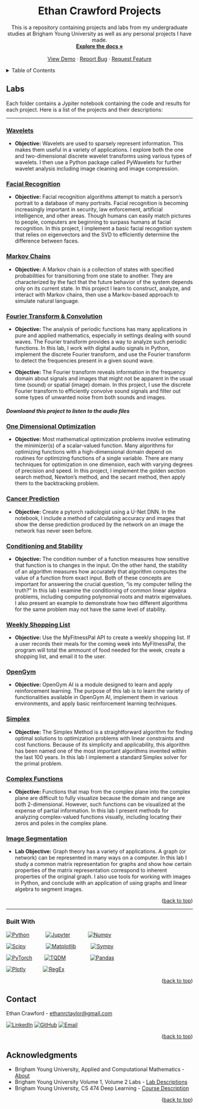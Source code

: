 <a name="readme-top"></a>

<div align="center">

<h1 align="center">Ethan Crawford Projects</h1>

  <p align="center">
    This is a repository containing projects and labs from my undergraduate studies at Brigham Young University as well as any personal projects I have made.
    <br />
    <a href="https://github.com/EthanRCT/Projects"><strong>Explore the docs »</strong></a>
    <br />
    <br />
    <a href="https://github.com/EthanRCT/Projects">View Demo</a>
    ·
    <a href="https://github.com/EthanRCT/Projects/issues">Report Bug</a>
    ·
    <a href="https://github.com/EthanRCT/Projects/issues">Request Feature</a>
  </p>
</div>



<!-- TABLE OF CONTENTS -->
<details>
  <summary>Table of Contents</summary>
  <ol>
    <li>
      <a href="#labs">Labs</a>
      <ul>
        <li><a href="#built-with">Built With</a></li>
      </ul>
    </li>
    <li><a href="#contact">Contact</a></li>
    <li><a href="#acknowledgments">Acknowledgments</a></li>
  </ol>
</details>



<!-- Labs -->
## Labs

Each folder contains a Jypiter notebook containing the code and results for each project. Here is a list of the projects and their descriptions:

<hr>

### <a href="https://github.com/EthanRCT/Projects/tree/main/Wavelets">Wavelets</a>

- **Objective:** Wavelets are used to sparsely represent information. This makes them useful in
a variety of applications. I explore both the one and two-dimensional discrete wavelet transforms
using various types of wavelets. I then use a Python package called PyWavelets for further wavelet
analysis including image cleaning and image compression.

### <a href="https://github.com/EthanRCT/Projects/tree/main/Facial%20Recognition">Facial Recognition</a>

- **Objective:** Facial recognition algorithms attempt to match a person’s portrait to a database
of many portraits. Facial recognition is becoming increasingly important in security, law enforcement,
artificial intelligence, and other areas. Though humans can easily match pictures to people, computers
are beginning to surpass humans at facial recognition. In this project, I implement a basic facial
recognition system that relies on eigenvectors and the SVD to efficiently determine the difference
between faces.

### <a href="https://github.com/EthanRCT/Projects/tree/main/Markov%20Chains">Markov Chains</a>

- **Objective:** A Markov chain is a collection of states with specified probabilities for transitioning from one state to another. They are characterized by the fact that the future behavior of the system depends only on its current state. In this project I learn to construct, analyze, and interact with
Markov chains, then use a Markov-based approach to simulate natural language.


### <a href="https://github.com/EthanRCT/Projects/blob/main/Fourier%20Transform%20%26%20Convolution">Fourier Transform & Convolution</a>

- **Objective:** The analysis of periodic functions has many applications in pure and applied
mathematics, especially in settings dealing with sound waves. The Fourier transform provides a way
to analyze such periodic functions. In this lab, I work with digital audio signals
in Python, implement the discrete Fourier transform, and use the Fourier transform to detect the
frequencies present in a given sound wave.

- **Objective:** The Fourier transform reveals information in the frequency domain about signals
and images that might not be apparent in the usual time (sound) or spatial (image) domain. In this
project, I use the discrete Fourier transform to efficiently convolve sound signals and filter out some
types of unwanted noise from both sounds and images.

##### *Downloand this project to listen to the audio files*

### <a href="https://github.com/EthanRCT/Projects/tree/main/OneDimmOptimization">One Dimensional Optimization</a>

- **Objective:** Most mathematical optimization problems involve estimating the minimizer(s) of
a scalar-valued function. Many algorithms for optimizing functions with a high-dimensional domain
depend on routines for optimizing functions of a single variable. There are many techniques for
optimization in one dimension, each with varying degrees of precision and speed. In this project, I
implement the golden section search method, Newton’s method, and the secant method, then apply
them to the backtracking problem.

### <a href="https://github.com/EthanRCT/Projects/tree/main/OneDimmOptimization">Cancer Prediction</a>
- **Objective:** Create a pytorch radiologist using a U-Net DNN. In the notebook, I include a method of calculating accuracy and images that show the dense prediction produced by the network on an image the network has never seen before.

### <a href="https://github.com/EthanRCT/Projects/tree/main/Conditioning%20and%20Stability">Conditioning and Stability</a>
- **Objective:** The condition number of a function measures how sensitive that function is to changes in the input. On the other hand, the stability of an algorithm measures how accurately that algorithm computes the value of a function from exact input. Both of these concepts are important for answering the crucial question, “is my computer telling the truth?” In this lab I examine the conditioning of common linear algebra problems, including computing polynomial roots and matrix eigenvalues. I also present an example to demonstrate how two different algorithms for the same problem may not have the same level of stability.

### <a href="https://github.com/EthanRCT/Projects/tree/main/weekly_shopping_list">Weekly Shopping List</a>

- **Objective:** Use the MyFitnessPal API to create a weekly shopping list. If a user records their meals for the coming week into MyFitnessPal, the program will total the ammount of food needed for the week, create a shopping list, and email it to the user.

### <a href="https://github.com/EthanRCT/Projects/tree/main/OpenGym">OpenGym</a>
- **Objective:** OpenGym AI is a module designed to learn and apply reinforcement learning. The
purpose of this lab is to learn the variety of functionalities available in OpenGym AI, implement them in various environments, and apply basic reinforcement learning techniques.

### <a href="https://github.com/EthanRCT/Projects/tree/main/Simplex">Simplex</a>
- **Objective:** The Simplex Method is a straightforward algorithm for finding optimal solutions
to optimization problems with linear constraints and cost functions. Because of its simplicity and applicability, this algorithm has been named one of the most important algorithms invented within the last 100 years. In this lab I implement a standard Simplex solver for the primal problem.

### <a href="https://github.com/EthanRCT/Projects/tree/main/ComplexFunctions">Complex Functions</a>
- **Objective:** Functions that map from the complex plane into the complex plane are difficult to fully visualize because the domain and range are both 2-dimensional. However, such functions can be visualized at the expense of partial information. In this lab I present methods for analyzing complex-valued functions visually, including locating their zeros and poles in the complex plane.

### <a href="https://github.com/EthanRCT/Projects/tree/main/ImageSegmentation">Image Segmentation</a>
- **Lab Objective:** Graph theory has a variety of applications. A graph (or network) can be represented in many ways on a computer. In this lab I study a common matrix representation for graphs and show how certain properties of the matrix representation correspond to inherent properties of the original graph. I also use tools for working with images in Python, and conclude with an application of using graphs and linear algebra to segment images.


<p align="right">(<a href="#readme-top">back to top</a>)</p>

<hr>

### Built With

<!-- [![Scikit-Learn][Scikit-Learn-icon]][Scikit-Learn-url] 

[![Pandas][Pandas-icon]][Pandas-url]

[![SQL][SQL-icon]][SQL-url] -->

[![Python][Python-icon]][Python-url] &emsp; &ensp; &ensp; [![Jupyter][Jupyter-icon]][Jupyter-url] &emsp; &emsp; &nbsp; [![Numpy][Numpy-icon]][Numpy-url] 

[![Scipy][Scipy-icon]][Scipy-url] &emsp; &ensp; &ensp; &ensp; [![Matplotlib][Matplotlib-icon]][Matplotlib-url] &emsp; &emsp;  [![Sympy][Sympy-icon]][Sympy-url]  

[![PyTorch][PyTorch-icon]][PyTorch-url] &emsp; &ensp; [![TQDM][tqdm-icon]][tqdm-url] &emsp; &ensp; &ensp; &ensp; &ensp; [![Pandas][Pandas-icon]][Pandas-url]    

[![Plotly][Plotly-icon]][Plotly-url]  &emsp; &emsp; &ensp;[![RegEx][RegEx-icon]][RegEx-url]

<p align="right">(<a href="#readme-top">back to top</a>)</p>

<!-- CONTACT -->
## Contact

Ethan Crawford - ethanrctaylor@gmail.com

[![LinkedIn][linkedin-icon]][linkedin-url]
[![GitHub][github-icon]][github-url]
[![Email][email-icon]][email-url]

<p align="right">(<a href="#readme-top">back to top</a>)</p>



<!-- ACKNOWLEDGMENTS -->
## Acknowledgments

* Brigham Young University, Applied and Computational Mathematics - [About](https://acme.byu.edu/)
* Brigham Young University Volume 1, Volume 2 Labs - [Lab Descriptions](https://acme.byu.edu/2022-2023-materials)
* Brigham Young University, CS 474 Deep Learning - [Course Description](https://catalog.byu.edu/physical-and-mathematical-sciences/computer-science/introduction-deep-learning)

<p align="right">(<a href="#readme-top">back to top</a>)</p>



<!-- MARKDOWN LINKS & IMAGES -->
[Python-icon]: https://img.shields.io/badge/Python-3776AB?style=for-the-badge&logo=python&logoColor=white
[Python-url]: https://www.python.org/

[Jupyter-icon]: https://img.shields.io/badge/Jupyter-F37626?style=for-the-badge&logo=Jupyter&logoColor=white
[Jupyter-url]: https://jupyter.org/

[NumPy-icon]: https://img.shields.io/badge/NumPy-2596be?style=for-the-badge&logo=numpy&logoColor=white
[NumPy-url]: https://numpy.org/

[Matplotlib-icon]: https://img.shields.io/badge/Matplotlib-3776AB?style=for-the-badge&logo=matplotlib&logoColor=white
[Matplotlib-url]: https://matplotlib.org/

[Plotly-icon]: https://img.shields.io/badge/Plotly-7253ed?style=for-the-badge&logo=plotly&logoColor=white
[Plotly-url]: https://plotly.com/

[Scikit-learn-icon]: https://img.shields.io/badge/Scikit--learn-F7931E?style=for-the-badge&logo=scikit-learn&logoColor=white
[Scikit-learn-url]: https://scikit-learn.org/stable/

[PyTorch-icon]: https://img.shields.io/badge/PyTorch-EE4C2C?style=for-the-badge&logo=pytorch&logoColor=white
[PyTorch-url]: https://pytorch.org/

[Pandas-icon]: https://img.shields.io/badge/Pandas-120756?style=for-the-badge&logo=pandas&logoColor=white
[Pandas-url]: https://pandas.pydata.org/

[Scipy-icon]: https://img.shields.io/badge/SciPy-8CAAE6?style=for-the-badge&logo=scipy&logoColor=white
[Scipy-url]: https://www.scipy.org/

[Sympy-icon]: https://img.shields.io/badge/Sympy-3B5526?style=for-the-badge&logo=sympy&logoColor=white
[Sympy-url]: https://www.sympy.org/en/index.html

[RegEx-icon]: https://img.shields.io/badge/RegEx-009900?style=for-the-badge&logo=regex&logoColor=white
[RegEx-url]: https://regexr.com/

[SQL-icon]: https://img.shields.io/badge/SQL-025E8C?style=for-the-badge&logo=postgresql&logoColor=white
[SQL-url]: https://www.postgresql.org/

[tqdm-icon]: https://img.shields.io/badge/tqdm-37B8AF?style=for-the-badge&logo=tqdm&logoColor=white
[tqdm-url]: https://tqdm.github.io/

[linkedIn-icon]: https://img.shields.io/badge/LinkedIn-0077B5?style=for-the-badge&logo=linkedin&logoColor=white
[linkedIn-url]: https://www.linkedin.com/in/ethan-crawford-766463169/

[github-icon]: https://img.shields.io/badge/GitHub-100000?style=for-the-badge&logo=github&logoColor=white
[github-url]: https://github.com/EthanRCT

[Email-icon]: https://img.shields.io/badge/Email-D14836?style=for-the-badge&logo=gmail&logoColor=white
[Email-url]: mailto:ethanrctaylor@gmail.com
